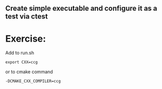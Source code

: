 
## Create simple executable and configure it as a test via ctest

# Exercise:

Add to run.sh

```
export CXX=ccg
```

or to cmake command

```
-DCMAKE_CXX_COMPILER=ccg
```
